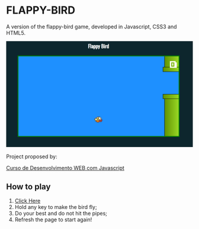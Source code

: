 # FLAPPY-BIRD

A version of the flappy-bird game, developed in Javascript, CSS3 and HTML5.

![gameplay](https://github.com/afmdaniel/flappy-bird/blob/master/imgs/gameplay1.PNG)

Project proposed by:

[Curso de Desenvolvimento WEB com Javascript](https://www.udemy.com/course/curso-web/)

## How to play

1. [Click Here](http://my-flappy.surge.sh)
2. Hold any key to make the bird fly;
3. Do your best and do not hit the pipes;
4. Refresh the page to start again!
